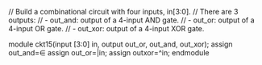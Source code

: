 // Build a combinational circuit with four inputs, in[3:0].
// There are 3 outputs:
// - out_and: output of a 4-input AND gate.
// - out_or: output of a 4-input OR gate.
// - out_xor: output of a 4-input XOR gate.

module ckt15(input [3:0] in, output out_or, out_and, out_xor);
assign out_and=&in;
assign out_or=|in;
assign outxor=^in;
endmodule